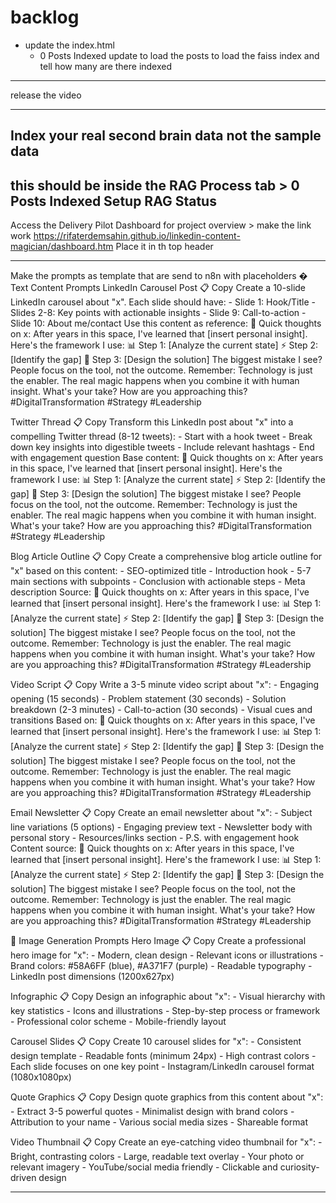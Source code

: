 # backlog
- update the index.html 
    - 0 Posts Indexed update to load the posts to  load the faiss index and tell how many are there indexed 

---

release the video 

---
Index your real second brain data not the sample data 
---
this should be inside the RAG Process tab > 0
Posts Indexed
Setup
RAG Status
---
 Access the Delivery Pilot Dashboard for project overview > make the link work
https://rifaterdemsahin.github.io/linkedin-content-magician/dashboard.htm
Place it in th top header



---

Make the prompts as template that are send to n8n with placeholders
� Text Content Prompts
LinkedIn Carousel Post
📋 Copy
Create a 10-slide LinkedIn carousel about "x". Each slide should have: - Slide 1: Hook/Title - Slides 2-8: Key points with actionable insights - Slide 9: Call-to-action - Slide 10: About me/contact Use this content as reference: 🧠 Quick thoughts on x: After years in this space, I've learned that [insert personal insight]. Here's the framework I use: 📊 Step 1: [Analyze the current state] ⚡ Step 2: [Identify the gap] 🎯 Step 3: [Design the solution] The biggest mistake I see? People focus on the tool, not the outcome. Remember: Technology is just the enabler. The real magic happens when you combine it with human insight. What's your take? How are you approaching this? #DigitalTransformation #Strategy #Leadership

Twitter Thread
📋 Copy
Transform this LinkedIn post about "x" into a compelling Twitter thread (8-12 tweets): - Start with a hook tweet - Break down key insights into digestible tweets - Include relevant hashtags - End with engagement question Base content: 🧠 Quick thoughts on x: After years in this space, I've learned that [insert personal insight]. Here's the framework I use: 📊 Step 1: [Analyze the current state] ⚡ Step 2: [Identify the gap] 🎯 Step 3: [Design the solution] The biggest mistake I see? People focus on the tool, not the outcome. Remember: Technology is just the enabler. The real magic happens when you combine it with human insight. What's your take? How are you approaching this? #DigitalTransformation #Strategy #Leadership

Blog Article Outline
📋 Copy
Create a comprehensive blog article outline for "x" based on this content: - SEO-optimized title - Introduction hook - 5-7 main sections with subpoints - Conclusion with actionable steps - Meta description Source: 🧠 Quick thoughts on x: After years in this space, I've learned that [insert personal insight]. Here's the framework I use: 📊 Step 1: [Analyze the current state] ⚡ Step 2: [Identify the gap] 🎯 Step 3: [Design the solution] The biggest mistake I see? People focus on the tool, not the outcome. Remember: Technology is just the enabler. The real magic happens when you combine it with human insight. What's your take? How are you approaching this? #DigitalTransformation #Strategy #Leadership

Video Script
📋 Copy
Write a 3-5 minute video script about "x": - Engaging opening (15 seconds) - Problem statement (30 seconds) - Solution breakdown (2-3 minutes) - Call-to-action (30 seconds) - Visual cues and transitions Based on: 🧠 Quick thoughts on x: After years in this space, I've learned that [insert personal insight]. Here's the framework I use: 📊 Step 1: [Analyze the current state] ⚡ Step 2: [Identify the gap] 🎯 Step 3: [Design the solution] The biggest mistake I see? People focus on the tool, not the outcome. Remember: Technology is just the enabler. The real magic happens when you combine it with human insight. What's your take? How are you approaching this? #DigitalTransformation #Strategy #Leadership

Email Newsletter
📋 Copy
Create an email newsletter about "x": - Subject line variations (5 options) - Engaging preview text - Newsletter body with personal story - Resources/links section - P.S. with engagement hook Content source: 🧠 Quick thoughts on x: After years in this space, I've learned that [insert personal insight]. Here's the framework I use: 📊 Step 1: [Analyze the current state] ⚡ Step 2: [Identify the gap] 🎯 Step 3: [Design the solution] The biggest mistake I see? People focus on the tool, not the outcome. Remember: Technology is just the enabler. The real magic happens when you combine it with human insight. What's your take? How are you approaching this? #DigitalTransformation #Strategy #Leadership

🎨 Image Generation Prompts
Hero Image
📋 Copy
Create a professional hero image for "x": - Modern, clean design - Relevant icons or illustrations - Brand colors: #58A6FF (blue), #A371F7 (purple) - Readable typography - LinkedIn post dimensions (1200x627px)

Infographic
📋 Copy
Design an infographic about "x": - Visual hierarchy with key statistics - Icons and illustrations - Step-by-step process or framework - Professional color scheme - Mobile-friendly layout

Carousel Slides
📋 Copy
Create 10 carousel slides for "x": - Consistent design template - Readable fonts (minimum 24px) - High contrast colors - Each slide focuses on one key point - Instagram/LinkedIn carousel format (1080x1080px)

Quote Graphics
📋 Copy
Design quote graphics from this content about "x": - Extract 3-5 powerful quotes - Minimalist design with brand colors - Attribution to your name - Various social media sizes - Shareable format

Video Thumbnail
📋 Copy
Create an eye-catching video thumbnail for "x": - Bright, contrasting colors - Large, readable text overlay - Your photo or relevant imagery - YouTube/social media friendly - Clickable and curiosity-driven design

---